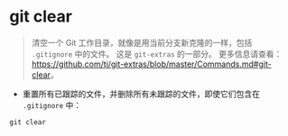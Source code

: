 # git clear

> 清空一个 Git 工作目录，就像是用当前分支新克隆的一样，包括 `.gitignore` 中的文件。
> 这是 `git-extras` 的一部分。
> 更多信息请查看：<https://github.com/tj/git-extras/blob/master/Commands.md#git-clear>。

- 重置所有已跟踪的文件，并删除所有未跟踪的文件，即使它们包含在 `.gitignore` 中：

`git clear`